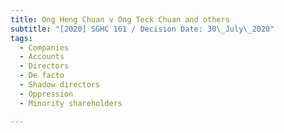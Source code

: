 ```yaml
---
title: Ong Heng Chuan v Ong Teck Chuan and others
subtitle: "[2020] SGHC 161 / Decision Date: 30\_July\_2020"
tags:
  - Companies
  - Accounts
  - Directors
  - De facto
  - Shadow directors
  - Oppression
  - Minority shareholders

---
```

